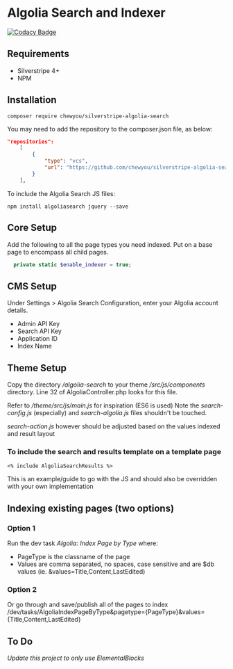 # Algolia Search and Indexer

[![Codacy Badge](https://api.codacy.com/project/badge/Grade/325225367e764d6ca68991bc98cac083)](https://www.codacy.com/manual/benspickett/silverstripe-algolia-search?utm_source=github.com&amp;utm_medium=referral&amp;utm_content=chewyou/silverstripe-algolia-search&amp;utm_campaign=Badge_Grade)

## Requirements
-   Silverstripe 4+
-   NPM

## Installation

```text
composer require chewyou/silverstripe-algolia-search
```

You may need to add the repository to the composer.json file, as below:

```json
"repositories": 
    [
        {
            "type": "vcs",
            "url": "https://github.com/chewyou/silverstripe-algolia-search.git"
        }
    ],
```

To include the Algolia Search JS files:

```text
npm install algoliasearch jquery --save
```

## Core Setup

Add the following to all the page types you need indexed. Put on a base page to encompass all child pages.

```php
  private static $enable_indexer = true;
```

## CMS Setup

Under Settings > Algolia Search Configuration, enter your Algolia account details.

-   Admin API Key
-   Search API Key
-   Application ID
-   Index Name

## Theme Setup

Copy the directory _/algolia-search_ to your theme _/src/js/components_
directory. Line 32 of AlgoliaController.php looks for this file.

Refer to _/theme/src/js/main.js_ for inspiration (ES6 is used) Note the
_search-config.js_ (especially) and _search-algolia.js_ files shouldn't be touched.

_search-action.js_ however should be adjusted based on the values indexed and result layout

### To include the search and results template on a template page

```silverstripe
<% include AlgoliaSearchResults %>
```

This is an example/guide to go with the JS and should also be overridden with your own
implementation

## Indexing existing pages (two options)

### Option 1

Run the dev task _Algolia: Index Page by Type_ where:

-   PageType is the classname of the page
-   Values are comma separated, no spaces, case sensitive and are \$db values (ie. &values=Title,Content,LastEdited)

### Option 2

Or go through and save/publish all of the pages to index
/dev/tasks/AlgoliaIndexPageByType&pagetype={PageType}&values={Title,Content,LastEdited}

## To Do

_Update this project to only use ElementalBlocks_
